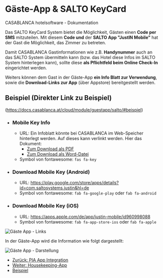 # Gäste-App & SALTO KeyCard

CASABLANCA hotelsoftware - Dokumentation

Das SALTO KeyCard System bietet die Möglichkeit, Gästen einen **Code per SMS** mitzuteilen. Mit diesem **Code und** der **SALTO App "JustIN Mobile"** hat der Gast die Möglichkeit, das Zimmer zu betreten.

Damit CASABLANCA Gastinformationen wie z.B. **Handynummer** auch an das SALTO System übermitteln kann (bzw. das Hotel diese Infos im SALTO System hinterlegen kann), sollte diese **als Pflichtfeld beim Online Check-In** eingerichtet werden.

Weiters können dem Gast in der Gäste-App **ein Info Blatt zur Verwendung**, sowie die **Download-Links zur App** (über Appstore) bereitgestellt werden.

## Beispiel (Direkter Link zu Beispiel)
(https://docs.casablanca.at/cloud/module/guestapp/salto/#beispiel)

* ### Mobile Key Info
  * URL: Ein Infoblatt könnte bei CASABLANCA im Web-Speicher hinterlegt werden. Auf dieses kann verlinkt werden. Hier das Dokument:
    * [Zum Download als PDF](https://docs.casablanca.at/assets/files/mobile_key_info-fa77d6abd956cf0b73efe43a46e8f599.pdf)
    * [Zum Download als Word-Datei](https://docs.casablanca.at/assets/files/mobile_key_info-96ab63890297f053a9881b613f7ba6d5.docx)
  * Symbol von fontawesome: `fas fa-key`

* ### Download Mobile Key (Android)
  * URL: https://play.google.com/store/apps/details?id=com.saltosystems.justin&hl=de
  * Symbol von fontawesome: `fab fa-google-play` oder `fab fa-android`

* ### Download Mobile Key (iOS)
  * URL: https://apps.apple.com/de/app/justin-mobile/id960998088
  * Symbol von fontawesome: `fab fa-app-store-ios` oder `fab fa-apple`

![Gäste App - Links](https://docs.casablanca.at/assets/images/mobile_key_basedata-5205339f028edcb1e61f570b85c71d94.png "Gäste App - Links")

In der Gäste-App wird die Information wie folgt dargestellt:

![Gäste App - Darstellung](https://docs.casablanca.at/assets/images/mobile_key_view-f8f904e130e5072f569060ae63f6942f.png "Gäste App - Darstellung")

* [Zurück: PIA App Integration](https://docs.casablanca.at/cloud/module/guestapp/pia_app)
* [Weiter: Housekeeping-App](https://docs.casablanca.at/cloud/module/housekeeping/)
* [Beispiel](https://docs.casablanca.at/cloud/module/guestapp/salto/#beispiel)